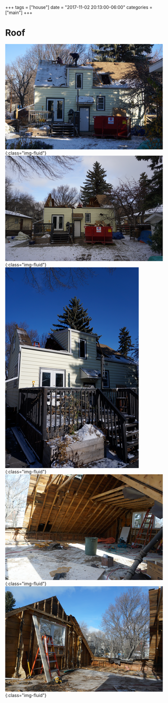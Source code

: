 +++
tags = ["house"]
date = "2017-11-02 20:13:00-06:00"
categories = ["main"]
+++

# Roof

![roof1](Roof1.png){:class="img-fluid"}
![outside2](Outside2.png){:class="img-fluid"}
![outside1](Outside1.png){:class="img-fluid"}
![Master.png](Master.png){:class="img-fluid"}
![BoysRoom1.png](BoysRoom1.png){:class="img-fluid"}


